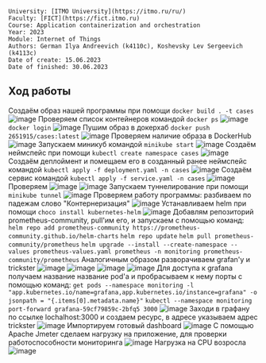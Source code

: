 ```
University: [ITMO University](https://itmo.ru/ru/)
Faculty: [FICT](https://fict.itmo.ru)
Course: Application containerization and orchestration
Year: 2023
Module: Internet of Things
Authors: German Ilya Andreevich (k4110c), Koshevsky Lev Sergeevich (k4113c)
Date of create: 15.06.2023
Date of finished: 30.06.2023
```
## Ход работы
Создаём образ нашей программы при помощи `docker build . -t cases`
![image](https://github.com/LevKoshevskii/cases/assets/116584865/34d05be3-05d7-4353-b34d-dcd370f67108)
Проверяем список контейнеров командой `docker ps`
![image](https://github.com/LevKoshevskii/cases/assets/116584865/8e31791c-815b-47e7-af99-3873f44e6499)
`docker login`
![image](https://github.com/LevKoshevskii/cases/assets/116584865/42eabd26-80ad-47f5-ad87-385fc1d2ec58)
Пушим образ в докерхаб `docker push 2651915/cases:latest`
![image](https://github.com/LevKoshevskii/cases/assets/116584865/b2f9eceb-6afd-4337-b422-ab4f4817f03d)
Проверяем наличие образа в DockerHub
![image](https://github.com/LevKoshevskii/cases/assets/116584865/e0e427a4-0689-4207-99a3-764342e7288d)
Запускаем миникуб командой `minikube start`
![image](https://github.com/LevKoshevskii/cases/assets/116584865/ac53e5e9-bb19-4e7a-b004-950b6f775209)
Создаём неймспейс при помощи `kubectl create namespace cases` 
![image](https://github.com/LevKoshevskii/cases/assets/116584865/b5d9f58f-d7cb-4693-8862-cd35d2b76505)
Создаём деплоймент и помещаем его в созданный ранее неймспейс командой `kubectl apply -f deployment.yaml -n cases`
![image](https://github.com/LevKoshevskii/cases/assets/116584865/2b90edc1-974f-485f-afa5-2332352b2cc4)
Создаём сервис командой `kubectl apply -f service.yaml -n cases`
![image](https://github.com/LevKoshevskii/cases/assets/116584865/5de37f62-2026-4489-bf3b-c376c8d11e36)
Проверяем 
![image](https://github.com/LevKoshevskii/cases/assets/116584865/28adb853-4434-4959-a9b8-9a68a4ad5b3e)
![image](https://github.com/LevKoshevskii/cases/assets/116584865/e0bcf2ca-2636-49dc-82bb-dbf8bd1ece81)
Запускаем туннелирование при помощи `minikube tunnel`
![image](https://github.com/LevKoshevskii/cases/assets/116584865/c01a4967-aa86-4b59-bbcf-e80584bca8ad)
Проверяем работу программы: разбиваем по падежам слово "Контернеризация"
![image](https://github.com/LevKoshevskii/cases/assets/116584865/71e22daf-d38d-408b-bf89-361cb6156f2f)
Устанавливаем helm при помощи `choco install kubernetes-helm`
![image](https://github.com/LevKoshevskii/cases/assets/46699832/101a34fb-4d99-4a69-88db-0356ebf4a553)
Добавлям репозиторий prometheus-community, pull'им его, и запускаем с помощью команд:
`helm repo add prometheus-community https://prometheus-community.github.io/helm-charts`
`helm repo update`
`helm pull prometheus-community/prometheus`
`helm upgrade --install --create-namespace --values prometheus-values.yaml prometheus -n monitoring prometheus-community/prometheus`
Аналогичным образом разворачиваем grafan'у и trickster
![image](https://github.com/LevKoshevskii/cases/assets/46699832/c902106d-f985-4f6e-8bcd-486265551546)
![image](https://github.com/LevKoshevskii/cases/assets/46699832/ad6ea7b0-cc8a-4967-b69c-c51d77bec6ab)
![image](https://github.com/LevKoshevskii/cases/assets/46699832/8ea58d3d-7545-4d7a-bbaf-aee1f8a9087f)
![image](https://github.com/LevKoshevskii/cases/assets/46699832/1d14b2aa-70f2-4bde-8493-ecf33853ae3e)
Для доступа к grafana получаем название название pod'a и пробрасываем к нему порты с помощью команд:
`get pods --namespace monitoring -l "app.kubernetes.io/name=grafana,app.kubernetes.io/instance=grafana" -o jsonpath = "{.items[0].metadata.name}"`
`kubectl --namespace monitoring port-forward grafana-59cf79859c-2bfq5 3000`
![image](https://github.com/LevKoshevskii/cases/assets/46699832/4983d22f-661b-48e3-85bf-e782583a1678)
Заходи в графану по ссылке lochalhost:3000 и создаем ресурс, в адресе указываем адрес trickster
![image](https://github.com/LevKoshevskii/cases/assets/46699832/fdbee351-7376-4e24-ba0a-4f1561b78bdb)
Импортируем готовый dashboard
![image](https://github.com/LevKoshevskii/cases/assets/46699832/0a245f47-66ad-4d5f-a583-d72ff9399385)
С помощью Apache Jmeter сделаем нагрузку на приложение, для проверки работоспособности мониторинга
![image](https://github.com/LevKoshevskii/cases/assets/46699832/679a5c56-ecf1-40f6-9202-3322b289d84b)
Нагрузка на CPU возросла
![image](https://github.com/LevKoshevskii/cases/assets/46699832/28bf847f-c9eb-483a-b036-9bc05eb9ecef)
